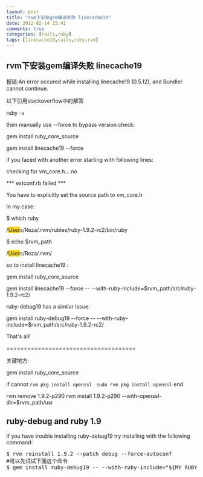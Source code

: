 ```yaml
---
layout: post
title: "rvm下安装gem编译失败 linecache19"
date: 2012-02-14 15:41
comments: true
categories: [rails,ruby]
tags: [linecache19,rails,ruby,rvm]
---
```

## rvm下安装gem编译失败 linecache19
报错:An error occured while installing linecache19 (0.5.12), and Bundler cannot continue.

以下引用stackoverflow中的解答

ruby -v

then manually use --force to bypass version check:

gem install ruby_core_source

gem install linecache19 --force

if you faced with another error starting with following lines:

checking for vm_core.h... no

*** extconf.rb failed ***

You have to explicitly set the source path to vm_core.h

In my case:

$ which ruby

/<span style="background-color: #ffd700;">User</span>s/Reza/.rvm/rubies/ruby-1.9.2-rc2/bin/ruby

$ echo $rvm_path

/<span style="background-color: #ffd700;">User</span>s/Reza/.rvm/

so to install linecache19 :

gem install ruby_core_source

gem install linecache19 --force -- --with-ruby-include=$rvm_path/src/ruby-1.9.2-rc2/

ruby-debug19 has a similar issue:

gem install ruby-debug19 --force -- --with-ruby-include=$rvm_path/src/ruby-1.9.2-rc2/

That's all!

=====================================

关键地方:

gem install ruby_core_source

if cannot `rvm pkg install openssl`
  `sudo rvm pkg install openssl`
end

rvm remove 1.9.2-p290
rvm install 1.9.2-p290 --with-openssl-dir=$rvm_path/usr
<h2>ruby-debug and ruby 1.9</h2>
If you have trouble installing ruby-debug19 try installing with the following command:
<pre>$ rvm reinstall 1.9.2 --patch debug --force-autoconf
#可以先试试下面这个命令
$ gem install ruby-debug19 -- --with-ruby-include="${MY_RUBY_HOME/rubies/src}"</pre>
